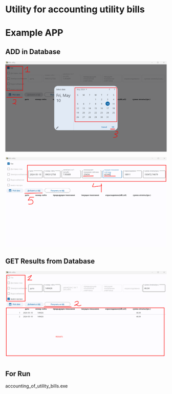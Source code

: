 # Utility for accounting utility bills
# Example APP
## ADD in Database
![Image alt](https://github.com/popwow47/accounting_of_utility_bills/blob/main/Screenshot_1.png)

![Image alt](https://github.com/popwow47/accounting_of_utility_bills/blob/main/Screenshot_2.png)


## GET Results from Database
![Image alt](https://github.com/popwow47/accounting_of_utility_bills/blob/main/Screenshot_3.png)


## For Run
accounting_of_utility_bills.exe
